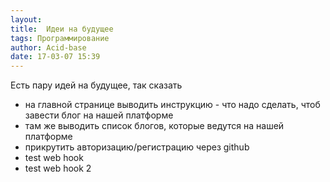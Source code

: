 ```yaml
---
layout: 
title:  Идеи на будущее
tags: Программирование
author: Acid-base
date: 17-03-07 15:39
---
```

Есть пару идей на будущее, так сказать
* на главной странице выводить инструкцию - что надо сделать, чтоб завести блог на нашей платформе
* там же выводить список блогов, которые ведутся на нашей платформе
* прикрутить авторизацию/регистрацию через github
* test web hook
* test web hook 2
